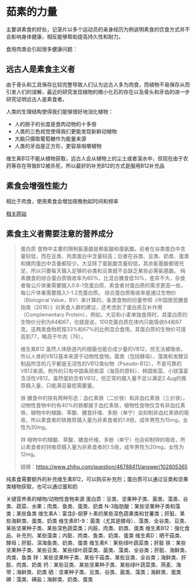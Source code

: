 # 茹素的力量

主要讲素食的好处，记录片以多个运动员的亲身经历为例说明素食的饮食方式并不会影响身体健康，相反能够帮助提高持久性和耐力。

食用肉类会引起很多健康问题：

## 远古人是素食主义者

由于骨头和工具保存比较完整导致人们认为远古人多为肉食，而植物不易保存从而引发人们的误解，最近的研究发现植物的微小化石的存在以及骨头和牙齿的进一步研究证明远古人是素食者。

人类的生理结构使得我们能够很好地消化植物：

- 人的肠子的长度是食肉动物的十多倍
- 人类的三色视觉使得我们更能发现新鲜动植物
- 大脑只摄取葡萄糖作为能量来源
- 人类的牙齿是正方形，更容易咀嚼植物

维生素B12不能从植物获取，远古人会从植物上的尘土或者溪水中，但现在由于农药等存在导致B12被杀死，所以最好的补充B12的方式是服用B12补充品

## 素食会增强性能力

相比于肉食，使用素食会增加夜晚勃起时间和频率

[相关网站](https://gamechangersmovie.com/food/protein/)

## 素食主义者需要注意的营养成分

> 蛋白质
> 食物中主要的限制氨基酸是赖氨酸和蛋氨酸。前者在谷类蛋白中含量较低，而在豆类、肉类蛋白中含量较高；后者在谷类、豆类、奶类、蛋类和猪肉蛋白中含量都较少。大豆除了蛋氨酸含量较低，其余氨基酸都很充足，所以只要每天摄入足够的谷类和豆类就不会缺乏某些必需氨基酸。
> 纯素膳食的综合蛋白质吸收率为80%，比混合膳食低10%，差异不大，杂食者每公斤体重需要摄入0.8-1克蛋白质，素食者对蛋白质的需求更高一些，每公斤体重需要摄入1-1.2克蛋白质。
> 综合蛋白质吸收率是通过生物价（Biological Value，BV）来计算的，各类食物的份量参照《中国居民膳食指南（2016）》对素食人群的建议，还考虑到了蛋白质互补作用（Complementary Protein），例如，大豆和小麦单独食用时，其蛋白质的生物价分别为64和67，也就是说，100克蛋白质在体内只能吸收64和67克。这两类食物若按33%和67%的比例混合食用，其蛋白质的生物价可提高到77，略高于牛肉（76）。
>
> 维生素B12
> 虽然人体肠道内的细菌也能合成少量的VB12，但无法被吸收，所以人体的VB12基本来源于动物性食物。菌类（包括酵母）、藻类和发酵豆制品所含的几乎都是无活性的VB12类似物（Pseudo-B12），不是可靠的VB12来源。例外的只有中国条斑紫菜（海苔的原料）、韩国紫菜、小球藻富含活性VB12。虽然蛋奶含有VB12，但正常的摄入量不足以满足2.4μg的推荐摄入量，只能满足最低需要量。
>
> 铁
> 膳食中的铁有两种形态：血红素铁（二价铁）和非血红素铁（三价铁）。动物性食物中约有40%的铁都属于血红素铁，植物性食物仅含有非血红素铁，植物中的植酸、草酸、膳食纤维、多酚（单宁）会抑制非血红素铁的吸收，所以素食者的铁推荐摄入量为非素食者的1.8倍，成年男性为15mg，女性为30mg。
>
> 锌
> 植物中的植酸、草酸、膳食纤维、多酚（单宁）也会抑制锌的吸收，所以素食者的锌推荐摄入量为非素食者的1.5倍，成年男性为20mg，女性为12mg。
>
> 链接：https://www.zhihu.com/question/46788411/answer/102805365



纯素食需要额外的补充维生素B12，可以购买补充剂；蛋白质可以通过豆类和坚果类植物获取，也可以通过蛋和奶

关键营养素的植物/动物性食物来源
蛋白质：豆类、坚果种子类、菌类、藻类、谷类、蔬菜、水果；肉类、鱼类、蛋类、奶类
N-3脂肪酸：某些坚果种子类和藻类；某些鱼类
维生素A：富含β-胡萝卜素的某些深色蔬果类和甘薯类；肝脏、某些海鲜类、蛋类、奶类
维生素B1-9：菌类（尤其是酵母）、藻类、全谷类、豆类、某些坚果种子类、某些深色蔬菜类；内脏、肉类、奶类、蛋类
维生素B12：强化食品、补充剂、某些藻类；内脏、肉类、鱼类、奶类、蛋类
维生素D：晒干菇类、酵母；肝脏、深海鱼类、奶类、蛋类
维生素K：某些绿叶蔬菜类；肝脏
铁：某些坚果种子类、某些豆类、某些绿叶蔬菜类、菌类、藻类、全谷类；肝脏、海鲜类、肉类、鱼类
锌：某些坚果种子类、某些干菇类、某些豆类、全谷类；海鲜类、肝脏、肉类、奶类
钙：某些豆类、某些坚果种子类、某些绿叶蔬菜类、燕麦、海带；海鲜类、奶类
硒：坚果种子类、豆类、谷类、菌类、藻类；海鲜类、蛋类
碘：藻类、碘盐；海鲜类、奶类、蛋类







